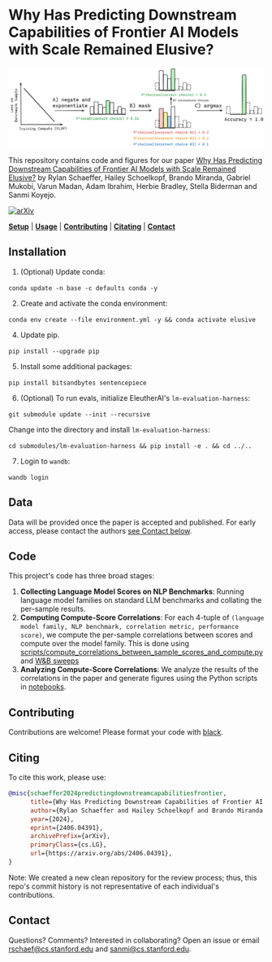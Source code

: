 # Why Has Predicting Downstream Capabilities of Frontier AI Models with Scale Remained Elusive?

![](figures/Transformations_v10.png)

This repository contains code and figures for our paper
[Why Has Predicting Downstream Capabilities of Frontier AI Models with Scale Remained Elusive?](https://arxiv.org/abs/2406.04391)
by Rylan Schaeffer, Hailey Schoelkopf, Brando Miranda, Gabriel Mukobi, Varun Madan, Adam Ibrahim, Herbie Bradley, Stella Biderman and Sanmi Koyejo.

[![arXiv](https://img.shields.io/badge/arXiv-2406.04391-df2a2a.svg?style=for-the-badge)](https://arxiv.org/abs/2407.15211)

[**Setup**](#installation) | [**Usage**](#usage) | [**Contributing**](#contributing) | [**Citating**](#citing) | [**Contact**](#contact)


## Installation

1. (Optional) Update conda:

`conda update -n base -c defaults conda -y`

2. Create and activate the conda environment:

`conda env create --file environment.yml -y && conda activate elusive`

4. Update pip.

`pip install --upgrade pip`

5. Install some additional packages:

`pip install bitsandbytes sentencepiece`

6. (Optional) To run evals, initialize EleutherAI's `lm-evaluation-harness`:

`git submodule update --init --recursive`

Change into the directory and install `lm-evaluation-harness`:

`cd submodules/lm-evaluation-harness && pip install -e . && cd ../..`

7. Login to `wandb`:

`wandb login`

## Data

Data will be provided once the paper is accepted and published. For early access, please contact the 
authors [see Contact below](#contact).

## Code

This project's code has three broad stages:

1. **Collecting Language Model Scores on NLP Benchmarks**: Running language model families on standard LLM benchmarks and collating the per-sample results.
2. **Computing Compute-Score Correlations**: For each 4-tuple of `(language model family, NLP benchmark, correlation metric, performance score)`, we 
  compute the per-sample correlations between scores and compute over the model family. This is done using [scripts/compute_correlations_between_sample_scores_and_compute.py](scripts%2Fcompute_correlations_between_sample_scores_and_compute.py)
  and [W&B sweeps](sweeps/correlations_between_sample_scores_and_compute)
3. **Analyzing Compute-Score Correlations**: We analyze the results of the correlations in the paper and generate figures using the Python scripts in [notebooks](notebooks).

## Contributing

Contributions are welcome! Please format your code with [black](https://github.com/psf/black).

## Citing

To cite this work, please use:

```bibtex
@misc{schaeffer2024predictingdownstreamcapabilitiesfrontier,
      title={Why Has Predicting Downstream Capabilities of Frontier AI Models with Scale Remained Elusive?}, 
      author={Rylan Schaeffer and Hailey Schoelkopf and Brando Miranda and Gabriel Mukobi and Varun Madan and Adam Ibrahim and Herbie Bradley and Stella Biderman and Sanmi Koyejo},
      year={2024},
      eprint={2406.04391},
      archivePrefix={arXiv},
      primaryClass={cs.LG},
      url={https://arxiv.org/abs/2406.04391}, 
}
```

Note: We created a new clean repository for the review process; thus, this repo's commit history is not representative
of each individual's contributions.

## Contact

Questions? Comments? Interested in collaborating?
Open an issue or email rschaef@cs.stanford.edu and sanmi@cs.stanford.edu.
